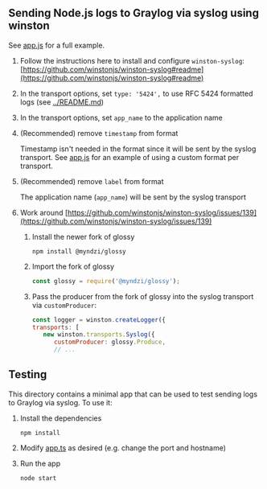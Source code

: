 ## Sending Node.js logs to Graylog via syslog using winston

See [app.js](app.js) for a full example.

1. Follow the instructions here to install and configure `winston-syslog`: [https://github.com/winstonjs/winston-syslog#readme](https://github.com/winstonjs/winston-syslog#readme)

1. In the transport options, set `type: '5424',` to use RFC 5424 formatted logs (see [../README.md](../README.md))

1. In the transport options, set `app_name` to the application name

1. (Recommended) remove `timestamp` from format

   Timestamp isn't needed in the format since it will be sent by the syslog transport. See [app.js](app.js) for an example of using a custom format per transport.

1. (Recommended) remove `label` from format

   The application name (`app_name`) will be sent by the syslog transport

1. Work around [https://github.com/winstonjs/winston-syslog/issues/139](https://github.com/winstonjs/winston-syslog/issues/139)

   1. Install the newer fork of glossy

      ```
      npm install @myndzi/glossy
      ```

   1. Import the fork of glossy

      ```javascript
      const glossy = require('@myndzi/glossy');
      ```

   1. Pass the producer from the fork of glossy into the syslog transport via `customProducer`:

      ```javascript
      const logger = winston.createLogger({
      transports: [
         new winston.transports.Syslog({
            customProducer: glossy.Produce,
            // ...
      ```

## Testing

This directory contains a minimal app that can be used to test sending logs to Graylog via syslog. To use
it:

1. Install the dependencies

   ```
   npm install
   ```

1. Modify [app.ts](app.ts) as desired (e.g. change the port and hostname)

1. Run the app

   ```
   node start
   ```
